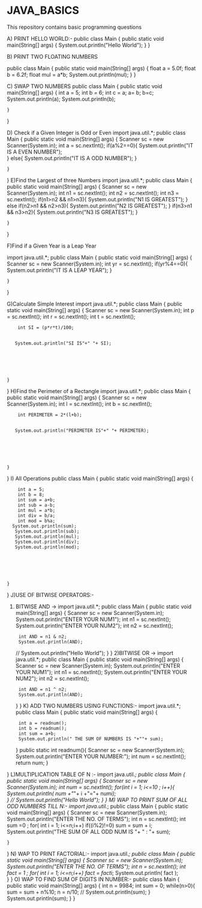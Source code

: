 # JAVA_BASICS
This repository contains basic programming questions


A) PRINT HELLO WORLD:-
public class Main
{
	public static void main(String[] args) {
		System.out.println("Hello World");
	}
}

B) PRINT TWO FLOATING NUMBERS

public class Main
{
	public static void main(String[] args) {
	    float a = 5.0f;
	    float b = 6.2f;
	    float mul = a*b;
		System.out.println(mul);
	}
}

C) SWAP TWO NUMBERS
public class Main
{
	public static void main(String[] args) {
	   int a = 5;
	   int b = 6;
	   int c = a;
	   a= b;
	   b=c;
		System.out.println(a);
		System.out.println(b);
	
	}
}

D) Check if a Given Integer is Odd or Even
import java.util.*;
public class Main
{
	public static void main(String[] args) {
	    Scanner sc = new Scanner(System.in);
	    int a = sc.nextInt();
	    if(a%2==0){
	   System.out.println("IT IS A EVEN NUMBER");     
	    }
	    else{
	    System.out.println("IT IS A ODD NUMBER");
	    }
	   
		
	
	}
}
E)Find the Largest of three Numbers
import java.util.*;
public class Main
{
	public static void main(String[] args) {
	    Scanner sc = new Scanner(System.in);
	    int n1 = sc.nextInt();
	    int n2 = sc.nextInt();
	    int n3 = sc.nextInt();
	    if(n1>n2 && n1>n3){
	        System.out.println("N1 IS GREATEST");
	    }
	    else if(n2>n1 && n2>n3){
	      System.out.println("N2 IS GREATEST"); 
	   }
	   if(n3>n1 && n3>n2){
	   System.out.println("N3 IS GREATEST");
	   }
	
	}
}

F)Find if a Given Year is a Leap Year

import java.util.*;
public class Main
{
	public static void main(String[] args) {
	    Scanner sc = new Scanner(System.in);
	    int yr = sc.nextInt();
	     if(yr%4==0){
	   System.out.println("IT IS A LEAP YEAR");
	   }
	    
	        
	    
	  
	
	}
}

G)Calculate Simple Interest
import java.util.*;
public class Main
{
	public static void main(String[] args) {
	    Scanner sc = new Scanner(System.in);
	    int p = sc.nextInt();
	    int r = sc.nextInt();
	    int t = sc.nextInt();
	    
	    int SI = (p*r*t)/100;
	    
	     
	   System.out.println("SI IS"+" "+ SI);
	   
	    
	        
	    
	  
	
	}
}
H)Find the Perimeter of a Rectangle
import java.util.*;
public class Main
{
	public static void main(String[] args) {
	    Scanner sc = new Scanner(System.in);
	    int l = sc.nextInt();
	    int b = sc.nextInt();
	    
	    
	    int PERIMETER = 2*(l+b);
	    
	     
	   System.out.println("PERIMETER IS"+" "+ PERIMETER);
	   
	    
	        
	    
	  
	
	}
}
I) All Operations
public class Main
{
	public static void main(String[] args) {
	   
	    int a = 5;
	    int b = 8;
	    int sum = a+b;
	    int sub = a-b;
	    int mul = a*b;
	    int div = b/a;
	    int mod = b%a;
	  System.out.println(sum);
	   System.out.println(sub);
	   System.out.println(mul);
	   System.out.println(div);
	   System.out.println(mod);

	    
	        
	    
	  
	
	}
}
J)USE OF BITWISE OPERATORS:-
1) BITWISE AND ->
   import java.util.*;
public class Main
{
	public static void main(String[] args) {
	    Scanner sc = new Scanner(System.in);
	    System.out.println("ENTER YOUR NUM1");
	    int n1 = sc.nextInt();
	    System.out.println("ENTER YOUR NUM2");
	    int n2 = sc.nextInt();
	    
	    int AND = n1 & n2;
	    System.out.println(AND);
	    
	   
	    
	//	System.out.println("Hello World");
	}
}
2)BITWISE OR ->
import java.util.*;
public class Main
{
	public static void main(String[] args) {
	    Scanner sc = new Scanner(System.in);
	    System.out.println("ENTER YOUR NUM1");
	    int n1 = sc.nextInt();
	    System.out.println("ENTER YOUR NUM2");
	    int n2 = sc.nextInt();
	    
	    int AND = n1 ^ n2;
	    System.out.println(AND);
	    
	   
	    
	
	}
}
K) ADD TWO NUMBERS USING FUNCTIONS:-
import java.util.*;
public class Main
{
	public static void main(String[] args) {
	    
	    int a = readnum();
	    int b = readnum();
	    int sum = a+b;
		System.out.println(" THE SUM OF NUMBERS IS "+""+ sum);
	}
    public static int readnum(){
      Scanner sc = new Scanner(System.in);  
      System.out.println("ENTER YOUR NUMBER:");
      int num = sc.nextInt();
      return num;
    }	
	
	
	
	
}
L)MULTIPLICATION TABLE OF N :-
import java.util.*;
public class Main
{
	public static void main(String[] args) {
	    Scanner sc = new Scanner(System.in);
	    int num = sc.nextInt();
	    for(int i = 1; i<=10 ; i++){
	    System.out.println( num +"*"+ i +"="+ num*i);    
	    }
	//	System.out.println("Hello World");
	}
}
M)	WAP TO PRINT SUM OF ALL ODD NUMBERS TILL N:-
import java.util.*;
public class Main
{
	public static void main(String[] args) {
		Scanner sc = new Scanner(System.in);
		System.out.println("ENTER THE NO. OF TERMS");
		int n = sc.nextInt();
		int sum =0 ;
		for( int i = 1; i<=n;i++)
		    if((i%2)!=0)
		        sum = sum + i;
		 System.out.println("THE SUM OF ALL ODD NUM IS "+ " : "+ sum);       
		    		
		
		
			
				
			
		



		
	}
}
N) WAP TO PRINT FACTORIAL:-
import java.util.*;
public class Main
{
	public static void main(String[] args) {
		Scanner sc = new Scanner(System.in);
		System.out.println("ENTER THE NO. OF TERMS");
		int n = sc.nextInt();
		int fact = 1 ;
		for( int i = 1; i<=n;i++)
		    fact = fact*i;
		 System.out.println( fact );       
		}
  }
   O) WAP TO FIND SUM OF DIGITS IN NUMBER:-
   public class Main
{
	public static void main(String[] args) {
	 int n = 9984;
	 int sum = 0;
	 while(n>0){
	     sum = sum + n%10;
	     n = n/10;
	   //  System.out.println(sum);
	 }
		System.out.println(sum);
	}
 }
		
			
				
			
		



		
	

		
		
			
				
			
		



		
	







